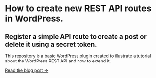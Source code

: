 # How to create new REST API routes in WordPress.
## Register a simple API route to create a post or delete it using a secret token.

This repository is a basic WordPress plugin created to illustrate a tutorial about the WordPress REST API and how to extend it.

[Read the blog post →](https://mosaika.fr/creation-api-rest-wordpress/)